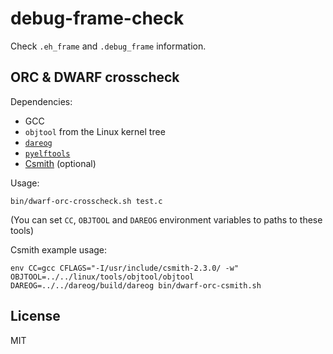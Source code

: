 # debug-frame-check

Check `.eh_frame` and `.debug_frame` information.

## ORC & DWARF crosscheck

Dependencies:
* GCC
* `objtool` from the Linux kernel tree
* [`dareog`](https://github.com/emersion/dareog)
* [`pyelftools`](https://github.com/eliben/pyelftools)
* [Csmith](https://embed.cs.utah.edu/csmith/) (optional)

Usage:

```shell
bin/dwarf-orc-crosscheck.sh test.c
```

(You can set `CC`, `OBJTOOL` and `DAREOG` environment variables to paths to
these tools)

Csmith example usage:

```shell
env CC=gcc CFLAGS="-I/usr/include/csmith-2.3.0/ -w" OBJTOOL=../../linux/tools/objtool/objtool DAREOG=../../dareog/build/dareog bin/dwarf-orc-csmith.sh
```

## License

MIT
